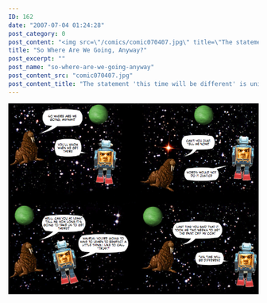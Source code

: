 ```yaml
---
ID: 162
date: "2007-07-04 01:24:28"
post_category: 0
post_content: "<img src=\"/comics/comic070407.jpg\" title=\"The statement 'this time will be different' is universally defensible\">/>"
title: "So Where Are We Going, Anyway?"
post_excerpt: ""
post_name: "so-where-are-we-going-anyway"
post_content_src: "comic070407.jpg"
post_content_title: "The statement 'this time will be different' is universally defensible"
---
```



[![The statement 'this time will be different' is universally defensible](/comics-hi-res/comic070407.jpg)](/comics-hi-res/comic070407.jpg)
